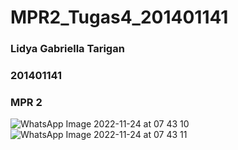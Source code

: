 # MPR2_Tugas4_201401141
### Lidya Gabriella Tarigan
### 201401141
### MPR 2


![WhatsApp Image 2022-11-24 at 07 43 10](https://user-images.githubusercontent.com/86070778/203671003-b4d61f54-8edb-46e4-b45f-bba463d90f4a.jpeg)
![WhatsApp Image 2022-11-24 at 07 43 11](https://user-images.githubusercontent.com/86070778/203671007-cb1a9725-3379-466f-a03e-37a28cbb910d.jpeg)
